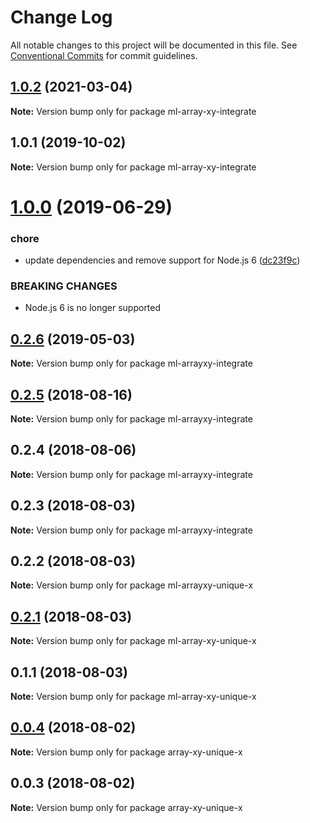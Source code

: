 # Change Log

All notable changes to this project will be documented in this file.
See [Conventional Commits](https://conventionalcommits.org) for commit guidelines.

## [1.0.2](https://github.com/mljs/array-xy/compare/ml-array-xy-integrate@1.0.1...ml-array-xy-integrate@1.0.2) (2021-03-04)

**Note:** Version bump only for package ml-array-xy-integrate





## 1.0.1 (2019-10-02)

**Note:** Version bump only for package ml-array-xy-integrate





# [1.0.0](https://github.com/mljs/array-xy/compare/ml-arrayxy-integrate@0.2.6...ml-arrayxy-integrate@1.0.0) (2019-06-29)


### chore

* update dependencies and remove support  for Node.js 6 ([dc23f9c](https://github.com/mljs/array-xy/commit/dc23f9c))


### BREAKING CHANGES

* Node.js 6 is no longer supported





## [0.2.6](https://github.com/mljs/array-xy/compare/ml-arrayxy-integrate@0.2.5...ml-arrayxy-integrate@0.2.6) (2019-05-03)

**Note:** Version bump only for package ml-arrayxy-integrate





<a name="0.2.5"></a>
## [0.2.5](https://github.com/mljs/array-xy/compare/ml-arrayxy-integrate@0.2.4...ml-arrayxy-integrate@0.2.5) (2018-08-16)




**Note:** Version bump only for package ml-arrayxy-integrate

<a name="0.2.4"></a>
## 0.2.4 (2018-08-06)




**Note:** Version bump only for package ml-arrayxy-integrate

<a name="0.2.3"></a>
## 0.2.3 (2018-08-03)




**Note:** Version bump only for package ml-arrayxy-integrate

<a name="0.2.2"></a>
## 0.2.2 (2018-08-03)




**Note:** Version bump only for package ml-arrayxy-unique-x

<a name="0.2.1"></a>
## [0.2.1](https://github.com/mljs/array-xy/compare/ml-array-xy-unique-x@0.1.1...ml-array-xy-unique-x@0.2.1) (2018-08-03)

**Note:** Version bump only for package ml-array-xy-unique-x





<a name="0.1.1"></a>
## 0.1.1 (2018-08-03)

**Note:** Version bump only for package ml-array-xy-unique-x





<a name="0.0.4"></a>
## [0.0.4](https://github.com/mljs/array-xy/compare/array-xy-unique-x@0.0.3...array-xy-unique-x@0.0.4) (2018-08-02)




**Note:** Version bump only for package array-xy-unique-x

<a name="0.0.3"></a>
## 0.0.3 (2018-08-02)




**Note:** Version bump only for package array-xy-unique-x
